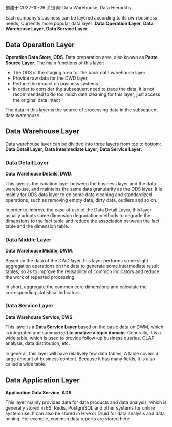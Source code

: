 创建于 2022-10-26
关键词: Data Warehouse, Data Hierarchy.

Each company's business can be layered according to its own business needs; Currently more popular data layer: **Data Operation Layer**, **Data Warehouse Layer**, **Data Service Layer**.

## Data Operation Layer
**Operation Data Store, ODS**. Data preparation area, also known as **Paste Source Layer**. The main functions of this layer:

- The ODS is the staging area for the back data warehouse layer
- Provide raw data for the DWD layer
- Reduce the impact on business systems
- In order to consider the subsequent need to trace the data, it is not recommended to do too much data cleaning for this layer, just access the original data intact

The data in this layer is the source of processing data in the subsequent data warehouse.

## Data Warehouse Layer
Data warehouse layer can be divided into three layers from top to bottom: **Data Detail Layer**, **Data Intermediate Layer**, **Data Service Layer**.

### Data Detail Layer
**Data Warehouse Details, DWD**.

This layer is the isolation layer between the business layer and the data warehouse, and maintains the same data granularity as the ODS layer. It is mainly for ODS data layer to do some data cleaning and standardized operations, such as removing empty data, dirty data, outliers and so on.

In order to improve the ease of use of the Data Detail Layer, this layer usually adopts some dimension degradation methods to degrade the dimensions to the fact table and reduce the association between the fact table and the dimension table.

### Data Middle Layer
**Data Warehouse Middle, DWM**.

Based on the data of the DWD layer, this layer performs some slight aggregation operations on the data to generate some intermediate result tables, so as to improve the reusability of common indicators and reduce the work of repeated processing. 

In short, aggregate the common core dimensions and calculate the corresponding statistical indicators.

### Data Service Layer
**Data Warehouse Service, DWS**.

This layer is a **Data Service Layer** based on the basic data on DWM, which is integrated and summarized **to analyze a topic domain**. Generally, it is a wide table, which is used to provide follow-up business queries, OLAP analysis, data distribution, etc.

In general, this layer will have relatively few data tables; A table covers a large amount of business content. Because it has many fields, it is also called a wide table.

## Data Application Layer
**Application Data Service, ADS**.

This layer mainly provides data for data products and data analysis, which is generally stored in ES, Redis, PostgreSQL and other systems for online system use. It can also be stored in Hive or Druid for data analysis and data mining. For example, common data reports are stored here.